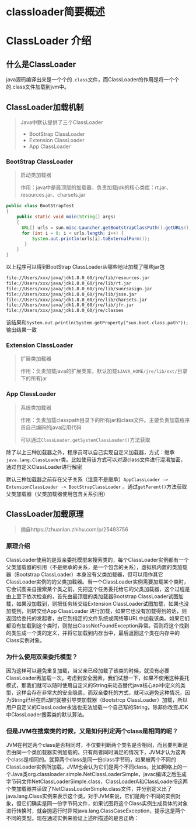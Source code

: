 # classloader简要概述

# ClassLoader 介绍

## 什么是ClassLoader

java源码编译出来是一个个的`.class`文件，而ClassLoader的作用是将一个个的.class文件加载到jvm中。

## ClassLoader加载机制

> Java中默认提供了三个ClassLoader
>
> - BootStrap ClassLoader
> - Extension ClassLoader
> - App ClassLoader

### BootStrap ClassLoader

>启动类加载器
>
>作用：java中是最顶层的加载器，负责加载jdk的核心类库：rt.jar、resources.jar、charsets.jar

```java
public class BootStrapTest
{
    public static void main(String[] args)
    {
      URL[] urls = sun.misc.Launcher.getBootstrapClassPath().getURLs();
      for (int i = 0; i < urls.length; i++) {
          System.out.println(urls[i].toExternalForm());
       }
    }
}
```

以上程序可以得到BootStrap ClassLoader从哪些地址加载了哪些jar包

```txt
file://Users/xxx/java/jdk1.8.0_60/jre/lib/resources.jar
file://Users/xxx/java/jdk1.8.0_60/jre/lib/rt.jar
file://Users/xxx/java/jdk1.8.0_60/jre/lib/sunrsasign.jar
file://Users/xxx/java/jdk1.8.0_60/jre/lib/jsse.jar
file://Users/xxx/java/jdk1.8.0_60/jre/lib/charsets.jar
file://Users/xxx/java/jdk1.8.0_60/jre/lib/jfr.jar
file://Users/xxx/java/jdk1.8.0_60/jre/classes
```

该结果和`System.out.println(System.getProperty("sun.boot.class.path"));`输出结果一致



### Extension ClassLoader

> 扩展类加载器
>
> 作用：负责加载java的扩展类库，默认加载`$JAVA_HOME/jre/lib/ext/`目录下的所有jar



### App ClassLoader

>系统类加载器
>
>作用：负责加载classpath目录下的所有jar和class文件。主要负责加载程序员自己编码的java应用代码
>
>可以通过`ClassLoader.getSystemClassLoader()`方法获取



除了以上三种加载器之外，程序员可以自己实现自定义加载器，方式：继承`java.lang.ClassLoader`类。比如使用该方式可以对源class文件进行混淆加密，通过自定义ClassLoader进行解密

默认三种加载器之前存在父子关系（注意不是继承）`AppClassLoader -> ExtensionClassLoader -> BootStrapClassLoader` 。通过`getParent()`方法获取父类加载器（父类加载器使用包含关系引用）



## ClassLoader加载原理

> 摘自https://zhuanlan.zhihu.com/p/25493756

### 原理介绍

ClassLoader使用的是双亲委托模型来搜索类的，每个ClassLoader实例都有一个父类加载器的引用（不是继承的关系，是一个包含的关系），虚拟机内置的类加载器（Bootstrap ClassLoader）本身没有父类加载器，但可以用作其它ClassLoader实例的的父类加载器。当一个ClassLoader实例需要加载某个类时，它会试图亲自搜索某个类之前，先把这个任务委托给它的父类加载器，这个过程是由上至下依次检查的，首先由最顶层的类加载器Bootstrap ClassLoader试图加载，如果没加载到，则把任务转交给Extension ClassLoader试图加载，如果也没加载到，则转交给App ClassLoader 进行加载，如果它也没有加载得到的话，则返回给委托的发起者，由它到指定的文件系统或网络等URL中加载该类。如果它们都没有加载到这个类时，则抛出ClassNotFoundException异常。否则将这个找到的类生成一个类的定义，并将它加载到内存当中，最后返回这个类在内存中的Class实例对象。



### 为什么使用双亲委托模型？

因为这样可以避免重复加载，当父亲已经加载了该类的时候，就没有必要 ClassLoader再加载一次。考虑到安全因素，我们试想一下，如果不使用这种委托模式，那我们就可以随时使用自定义的String来动态替代java核心api中定义的类型，这样会存在非常大的安全隐患，而双亲委托的方式，就可以避免这种情况，因为String已经在启动时就被引导类加载器（Bootstrcp ClassLoader）加载，所以用户自定义的ClassLoader永远也无法加载一个自己写的String，除非你改变JDK中ClassLoader搜索类的默认算法。



### 但是JVM在搜索类的时候，又是如何判定两个class是相同的呢？

JVM在判定两个class是否相同时，不仅要判断两个类名是否相同，而且要判断是否由同一个类加载器实例加载的。只有两者同时满足的情况下，JVM才认为这两个class是相同的。就算两个class是同一份class字节码，如果被两个不同的ClassLoader实例所加载，JVM也会认为它们是两个不同class。比如网络上的一个Java类org.classloader.simple.NetClassLoaderSimple，javac编译之后生成字节码文件NetClassLoaderSimple.class，ClassLoaderA和ClassLoaderB这两个类加载器并读取了NetClassLoaderSimple.class文件，并分别定义出了java.lang.Class实例来表示这个类，对于JVM来说，它们是两个不同的实例对象，但它们确实是同一份字节码文件，如果试图将这个Class实例生成具体的对象进行转换时，就会抛运行时异常java.lang.ClassCaseException，提示这是两个不同的类型。现在通过实例来验证上述所描述的是否正确：
